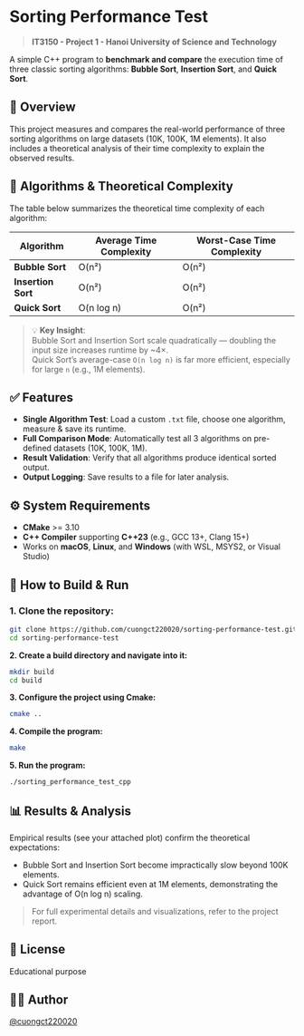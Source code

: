 # Sorting Performance Test

> **IT3150 - Project 1 - Hanoi University of Science and Technology**

A simple C++ program to **benchmark and compare** the execution time of three classic sorting algorithms: **Bubble Sort**, **Insertion Sort**, and **Quick Sort**.

## 📌 Overview

This project measures and compares the real-world performance of three sorting algorithms on large datasets (10K, 100K, 1M elements). It also includes a theoretical analysis of their time complexity to explain the observed results.

## 🧪 Algorithms & Theoretical Complexity

The table below summarizes the theoretical time complexity of each algorithm:

<table>
  <thead>
    <tr>
      <th>Algorithm</th>
      <th>Average Time Complexity</th>
      <th>Worst-Case Time Complexity</th>
    </tr>
  </thead>
  <tbody>
    <tr>
      <td><strong>Bubble Sort</strong></td>
      <td>O(n²)</td>
      <td>O(n²)</td>
    </tr>
    <tr>
      <td><strong>Insertion Sort</strong></td>
      <td>O(n²)</td>
      <td>O(n²)</td>
    </tr>
    <tr>
      <td><strong>Quick Sort</strong></td>
      <td>O(n log n)</td>
      <td>O(n²)</td>
    </tr>
  </tbody>
</table>

> 💡 **Key Insight**:  
> Bubble Sort and Insertion Sort scale quadratically — doubling the input size increases runtime by ~4×.  
> Quick Sort’s average-case `O(n log n)` is far more efficient, especially for large `n` (e.g., 1M elements).

## ✅ Features

- **Single Algorithm Test**: Load a custom `.txt` file, choose one algorithm, measure & save its runtime.
- **Full Comparison Mode**: Automatically test all 3 algorithms on pre-defined datasets (10K, 100K, 1M).
- **Result Validation**: Verify that all algorithms produce identical sorted output.
- **Output Logging**: Save results to a file for later analysis.

## ⚙️ System Requirements

- **CMake** >= 3.10  
- **C++ Compiler** supporting **C++23** (e.g., GCC 13+, Clang 15+)  
- Works on **macOS**, **Linux**, and **Windows** (with WSL, MSYS2, or Visual Studio)

## 🚀 How to Build & Run

### 1. Clone the repository:
```bash
git clone https://github.com/cuongct220020/sorting-performance-test.git
cd sorting-performance-test
```

**2. Create a build directory and navigate into it:**
```bash
mkdir build
cd build
```

**3. Configure the project using Cmake:**
```bash
cmake ..
```

**4. Compile the program:**
```bash
make
```

**5. Run the program:**
```bash
./sorting_performance_test_cpp
```

## 📊 Results & Analysis
Empirical results (see your attached plot) confirm the theoretical expectations:

- Bubble Sort and Insertion Sort become impractically slow beyond 100K elements.
- Quick Sort remains efficient even at 1M elements, demonstrating the advantage of O(n log n) scaling.
  
> For full experimental details and visualizations, refer to the project report.

## 📝 License
Educational purpose

## 👨‍💻 Author
[@cuongct220020](https://github.com/cuongct220020)
